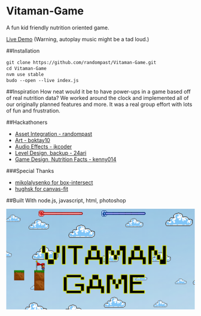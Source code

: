 # Vitaman-Game
A fun kid friendly nutrition oriented game.

[Live Demo](http://randompast.github.io/Vitaman-Game/)  (Warning, autoplay music might be a tad loud.)

##Installation

    git clone https://github.com/randompast/Vitaman-Game.git
    cd Vitaman-Game
    nvm use stable
    budo --open --live index.js

##Inspiration
How neat would it be to have power-ups in a game based off of real nutrition data? We worked around the clock and implemented all of our originally planned features and more. It was a real group effort with lots of fun and frustration.

##Hackathoners
* [Asset Integration - randompast](https://github.com/randompast)
* [Art - boktay10](https://github.com/boktay10)
* [Audio Effects - jkcoder](https://github.com/jkcoder)
* [Level Design, backup - 24ari](https://github.com/24ari)
* [Game Design, Nutrition Facts - kenny014](https://github.com/kenny014)

###Special Thanks
    
* [mikolalysenko for box-intersect](https://github.com/mikolalysenko/box-intersect)
* [hughsk for canvas-fit](https://github.com/hughsk/canvas-fit)

##Built With
node.js, javascript, html, photoshop

![Screenshot](https://github.com/randompast/Vitaman-Game/blob/master/TitleScreen.png)
